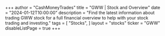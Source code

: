 +++
author = "CashMoneyTrades"
title = "GWW | Stock and Overview"
date = "2024-01-12T10:00:00"
description = "Find the latest information about trading GWW stock for a full financial overview to help with your stock trading and investing."
tags = [
   "Stocks",
]
layout = "stocks"
ticker = "GWW"
disableListPage = true
+++
